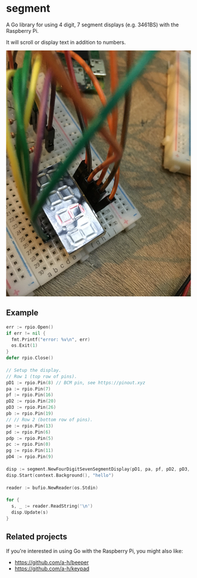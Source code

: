 # segment

A Go library for using 4 digit, 7 segment displays (e.g. 3461BS) with the Raspberry Pi.

It will scroll or display text in addition to numbers.

<img src="media/display.jpg"/>

## Example

```go
err := rpio.Open()
if err != nil {
  fmt.Printf("error: %v\n", err)
  os.Exit(1)
}
defer rpio.Close()

// Setup the display.
// Row 1 (top row of pins).
pD1 := rpio.Pin(8) // BCM pin, see https://pinout.xyz
pa := rpio.Pin(7)
pf := rpio.Pin(16)
pD2 := rpio.Pin(20)
pD3 := rpio.Pin(26)
pb := rpio.Pin(19)
// // Row 2 (bottom row of pins).
pe := rpio.Pin(13)
pd := rpio.Pin(6)
pdp := rpio.Pin(5)
pc := rpio.Pin(0)
pg := rpio.Pin(11)
pD4 := rpio.Pin(9)

disp := segment.NewFourDigitSevenSegmentDisplay(pD1, pa, pf, pD2, pD3, pb, pe, pd, pdp, pc, pg, pD4)
disp.Start(context.Background(), "hello")

reader := bufio.NewReader(os.Stdin)

for {
  s, _ := reader.ReadString('\n')
  disp.Update(s)
}
```

## Related projects

If you're interested in using Go with the Raspberry Pi, you might also like:

* https://github.com/a-h/beeper
* https://github.com/a-h/keypad
